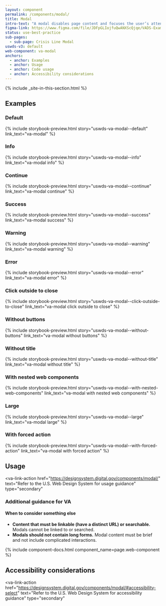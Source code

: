 ```yaml
---
layout: component
permalink: /components/modal/
title: Modal
intro-text: "A modal disables page content and focuses the user’s attention on a single task or message."
figma-link: https://www.figma.com/file/JDFpGLIojfuQwANXScQjqe/VADS-Example-Library?type=design&node-id=861%3A1708&mode=design&t=jMcVWkPlFhZu3RTh-1
status: use-best-practice
sub-pages:
  - sub-page: Crisis Line Modal
uswds-v3: default
web-component: va-modal
anchors:
  - anchor: Examples
  - anchor: Usage
  - anchor: Code usage
  - anchor: Accessibility considerations
---
```


{% include _site-in-this-section.html %}

## Examples

### Default

{% include storybook-preview.html story="uswds-va-modal--default" link_text="va-modal" %}

### Info

{% include storybook-preview.html story="uswds-va-modal--info" link_text="va-modal info" %}

### Continue

{% include storybook-preview.html story="uswds-va-modal--continue" link_text="va-modal continue" %}

### Success

{% include storybook-preview.html story="uswds-va-modal--success" link_text="va-modal success" %}

### Warning

{% include storybook-preview.html story="uswds-va-modal--warning" link_text="va-modal warning" %}

### Error

{% include storybook-preview.html story="uswds-va-modal--error" link_text="va-modal error" %}

### Click outside to close

{% include storybook-preview.html story="uswds-va-modal--click-outside-to-close" link_text="va-modal click outside to close" %}

### Without buttons

{% include storybook-preview.html story="uswds-va-modal--without-buttons" link_text="va-modal without buttons" %}

### Without title

{% include storybook-preview.html story="uswds-va-modal--without-title" link_text="va-modal without title" %}

### With nested web components

{% include storybook-preview.html story="uswds-va-modal--with-nested-web-components" link_text="va-modal with nested web components" %}

### Large

{% include storybook-preview.html story="uswds-va-modal--large" link_text="va-modal large" %}

### With forced action

{% include storybook-preview.html story="uswds-va-modal--with-forced-action" link_text="va-modal with forced action" %}

## Usage

<va-link-action
  href="https://designsystem.digital.gov/components/modal/"
  text="Refer to the U.S. Web Design System for usage guidance"
  type="secondary"
></va-link-action>

### Additional guidance for VA

#### When to consider something else

* **Content that must be linkable (have a distinct URL) or searchable.** Modals cannot be linked to or searched.
* **Modals should not contain long forms.** Modal content must be brief and not include complicated interactions.

{% include component-docs.html component_name=page.web-component %}

## Accessibility considerations

<va-link-action
  href="https://designsystem.digital.gov/components/modal/#accessibility-select"
  text="Refer to the U.S. Web Design System for accessibility guidance"
  type="secondary"
></va-link-action>